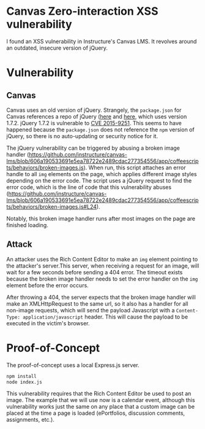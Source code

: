 # Canvas Zero-interaction XSS vulnerability

I found an XSS vulnerability in Instructure's Canvas LMS. It revolves around an outdated, insecure version of jQuery.

# Vulnerability

## Canvas

Canvas uses an old version of jQuery. Strangely, the `package.json` for Canvas references a repo of jQuery ([here](https://github.com/instructure/canvas-lms/blob/master/package.json#L348) and [here](https://github.com/instructure/canvas-lms/blob/master/package.json#L119), which uses version 1.7.2. jQuery 1.7.2 is vulnerable to [CVE 2015-9251](https://cve.mitre.org/cgi-bin/cvename.cgi?name=CVE-2015-9251). This seems to have happened because the `package.json` does not reference the `npm` version of jQuery, so there is no auto-updating or security notice for it.

The jQuery vulnerability can be triggered by abusing a broken image handler (https://github.com/instructure/canvas-lms/blob/606a190533691e5ea78722e2489cdac277354556/app/coffeescripts/behaviors/broken-images.js). When run, this script attaches an error handle to all `img` elements on the page, which applies different image styles depending on the error code. The script uses a jQuery request to find the error code, which is the line of code that this vulnerability abuses (https://github.com/instructure/canvas-lms/blob/606a190533691e5ea78722e2489cdac277354556/app/coffeescripts/behaviors/broken-images.js#L24).

Notably, this broken image handler runs after most images on the page are finished loading.

## Attack

An attacker uses the Rich Content Editor to make an `img` element pointing to the attacker's server.This server, when receiving a request for an image, will wait for a few seconds before sending a 404 error. The timeout exists because the broken image handler needs to set the error handler on the `img` element before the error occurs.

After throwing a 404, the server expects that the broken image handler will make an XMLHttpRequest to the same url, so it also has a handler for all non-image requests, which will send the payload Javascript with a `Content-Type: application/javascript` header. This will cause the payload to be executed in the victim's browser.

# Proof-of-Concept

The proof-of-concept uses a local Express.js server.

```sh
npm install
node index.js
```

This vulnerability requires that the Rich Content Editor be used to post an image. The example that we will use now is a calendar event, although this vulnerability works just the same on any place that a custom image can be placed at the time a page is loaded (ePortfolios, discussion comments, assignments, etc.).
